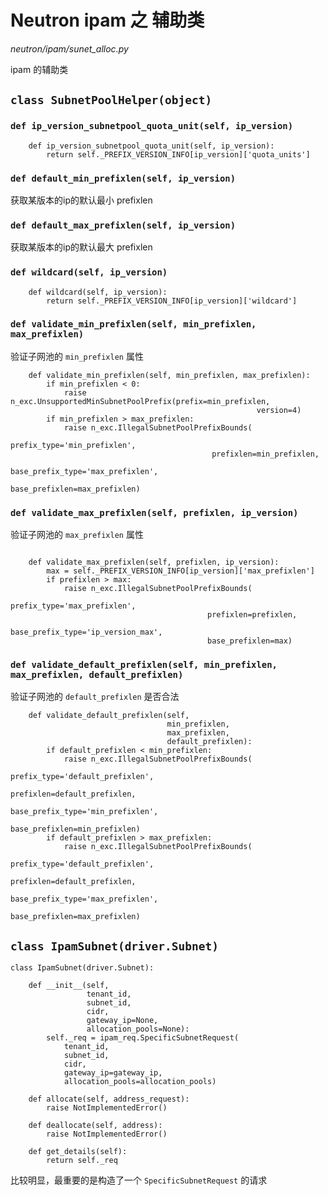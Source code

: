 # Neutron ipam 之 辅助类

*neutron/ipam/sunet_alloc.py*

ipam 的辅助类

## `class SubnetPoolHelper(object)`

### `def ip_version_subnetpool_quota_unit(self, ip_version)`

```
    def ip_version_subnetpool_quota_unit(self, ip_version):
        return self._PREFIX_VERSION_INFO[ip_version]['quota_units']
```
### `def default_min_prefixlen(self, ip_version)`

获取某版本的ip的默认最小 prefixlen

### `def default_max_prefixlen(self, ip_version)`

获取某版本的ip的默认最大 prefixlen

### `def wildcard(self, ip_version)`

```
    def wildcard(self, ip_version):                                                                                                                                    
        return self._PREFIX_VERSION_INFO[ip_version]['wildcard']

```

### `def validate_min_prefixlen(self, min_prefixlen, max_prefixlen)`

验证子网池的 `min_prefixlen` 属性

```
    def validate_min_prefixlen(self, min_prefixlen, max_prefixlen):
        if min_prefixlen < 0:
            raise n_exc.UnsupportedMinSubnetPoolPrefix(prefix=min_prefixlen,
                                                       version=4)                                                                                                      
        if min_prefixlen > max_prefixlen:
            raise n_exc.IllegalSubnetPoolPrefixBounds(
                                             prefix_type='min_prefixlen',
                                             prefixlen=min_prefixlen,
                                             base_prefix_type='max_prefixlen',
                                             base_prefixlen=max_prefixlen)
```

### `def validate_max_prefixlen(self, prefixlen, ip_version)`

验证子网池的 `max_prefixlen` 属性

```

    def validate_max_prefixlen(self, prefixlen, ip_version):
        max = self._PREFIX_VERSION_INFO[ip_version]['max_prefixlen']
        if prefixlen > max:
            raise n_exc.IllegalSubnetPoolPrefixBounds(
                                            prefix_type='max_prefixlen',
                                            prefixlen=prefixlen,
                                            base_prefix_type='ip_version_max',
                                            base_prefixlen=max)
```

### `def validate_default_prefixlen(self, min_prefixlen, max_prefixlen, default_prefixlen)`

验证子网池的 `default_prefixlen` 是否合法

```
    def validate_default_prefixlen(self,
                                   min_prefixlen,
                                   max_prefixlen,
                                   default_prefixlen):
        if default_prefixlen < min_prefixlen:
            raise n_exc.IllegalSubnetPoolPrefixBounds(
                                             prefix_type='default_prefixlen',
                                             prefixlen=default_prefixlen,
                                             base_prefix_type='min_prefixlen',
                                             base_prefixlen=min_prefixlen)
        if default_prefixlen > max_prefixlen:
            raise n_exc.IllegalSubnetPoolPrefixBounds(
                                             prefix_type='default_prefixlen',
                                             prefixlen=default_prefixlen,
                                             base_prefix_type='max_prefixlen',                                                                                         
                                             base_prefixlen=max_prefixlen)
```


## `class IpamSubnet(driver.Subnet)`

```
class IpamSubnet(driver.Subnet):

    def __init__(self,
                 tenant_id,
                 subnet_id,
                 cidr,
                 gateway_ip=None,
                 allocation_pools=None):
        self._req = ipam_req.SpecificSubnetRequest(
            tenant_id,
            subnet_id,
            cidr,
            gateway_ip=gateway_ip,
            allocation_pools=allocation_pools)

    def allocate(self, address_request):
        raise NotImplementedError()

    def deallocate(self, address):
        raise NotImplementedError()

    def get_details(self):                                                                                                                                             
        return self._req
```

比较明显，最重要的是构造了一个 `SpecificSubnetRequest` 的请求